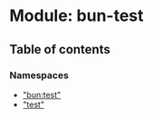 # Module: bun-test

## Table of contents

### Namespaces

- [&quot;bun:test&quot;](bun_test._bun_test_.md)
- [&quot;test&quot;](bun_test._test_.md)
